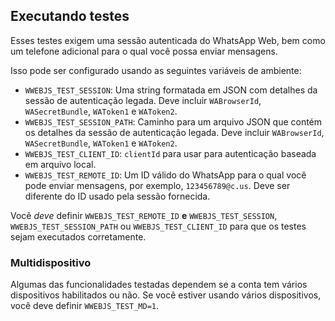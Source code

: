 ## Executando testes

Esses testes exigem uma sessão autenticada do WhatsApp Web, bem como um telefone adicional para o qual você possa enviar mensagens.

Isso pode ser configurado usando as seguintes variáveis de ambiente:
- `WWEBJS_TEST_SESSION`: Uma string formatada em JSON com detalhes da sessão de autenticação legada. Deve incluir `WABrowserId`, `WASecretBundle`, `WAToken1` e `WAToken2`.
- `WWEBJS_TEST_SESSION_PATH`: Caminho para um arquivo JSON que contém os detalhes da sessão de autenticação legada. Deve incluir `WABrowserId`, `WASecretBundle`, `WAToken1` e `WAToken2`.
- `WWEBJS_TEST_CLIENT_ID`: `clientId` para usar para autenticação baseada em arquivo local.
- `WWEBJS_TEST_REMOTE_ID`: Um ID válido do WhatsApp para o qual você pode enviar mensagens, por exemplo, `123456789@c.us`. Deve ser diferente do ID usado pela sessão fornecida.

Você *deve* definir `WWEBJS_TEST_REMOTE_ID` **e** `WWEBJS_TEST_SESSION`, `WWEBJS_TEST_SESSION_PATH` ou `WWEBJS_TEST_CLIENT_ID` para que os testes sejam executados corretamente.

### Multidispositivo
Algumas das funcionalidades testadas dependem se a conta tem vários dispositivos habilitados ou não. Se você estiver usando vários dispositivos, você deve definir `WWEBJS_TEST_MD=1`.